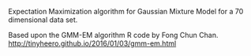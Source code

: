 Expectation Maximization algorithm for Gaussian Mixture Model for a 70 dimensional data set.  

Based upon the GMM-EM algorithm R code by Fong Chun Chan.  
http://tinyheero.github.io/2016/01/03/gmm-em.html

